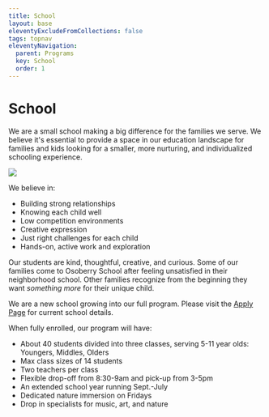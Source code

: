 ```yaml
---
title: School
layout: base
eleventyExcludeFromCollections: false
tags: topnav
eleventyNavigation:
  parent: Programs
  key: School
  order: 1
---
```

# School

We are a small school making a big difference for the families we serve. We believe it's essential to provide a space in our education landscape for families and kids looking for a smaller, more nurturing, and individualized schooling experience. 

![](/assets/uploads/untitled-design-30-.png)

We believe in: 

* Building strong relationships
* Knowing each child well 
* Low competition environments
* Creative expression 
* Just right challenges for each child
* Hands-on, active work and exploration

Our students are kind, thoughtful, creative, and curious. Some of our families come to Osoberry School after feeling unsatisfied in their neighborhood school. Other families recognize from the beginning they want *something more* for their unique child. 

We are a new school growing into our full program. Please visit the [Apply Page](https://osoberry.school/apply/) for current school details. 

When fully enrolled, our program will have:

* About 40 students divided into three classes, serving 5-11 year olds: Youngers, Middles, Olders
* Max class sizes of 14 students
* Two teachers per class
* Flexible drop-off from 8:30-9am and pick-up from 3-5pm 
* An extended school year running Sept.-July
* Dedicated nature immersion on Fridays 
* Drop in specialists for music, art, and nature
